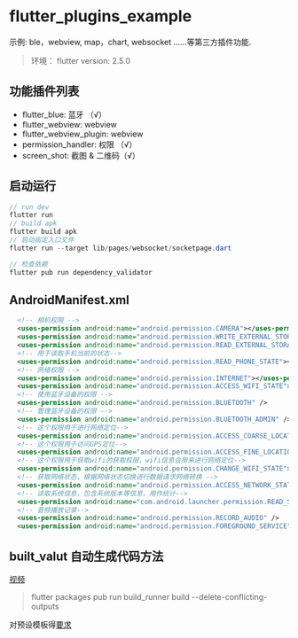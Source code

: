 # flutter_plugins_example

示例: ble，webview, map，chart, websocket ......等第三方插件功能.

> 环境： flutter version: 2.5.0

## 功能插件列表

- flutter_blue: 蓝牙 （√）
- flutter_webview: webview
- flutter_webview_plugin: webview
- permission_handler: 权限 （√）
- screen_shot: 截图 & 二维码（√）

## 启动运行

```java
// run dev
flutter run
// build apk
flutter build apk
// 启动指定入口文件
flutter run --target lib/pages/websocket/socketpage.dart

// 检查依赖
flutter pub run dependency_validator
```

## AndroidManifest.xml

```xml
  <!-- 相机权限 -->
  <uses-permission android:name="android.permission.CAMERA"></uses-permission>
  <uses-permission android:name="android.permission.WRITE_EXTERNAL_STORAGE"></uses-permission>
  <uses-permission android:name="android.permission.READ_EXTERNAL_STORAGE"></uses-permission>
  <!-- 用于读取手机当前的状态-->
  <uses-permission android:name="android.permission.READ_PHONE_STATE"></uses-permission>
  <!-- 网络权限 -->
  <uses-permission android:name="android.permission.INTERNET"></uses-permission>
  <uses-permission android:name="android.permission.ACCESS_WIFI_STATE"></uses-permission>
  <!-- 使用蓝牙设备的权限 -->
  <uses-permission android:name="android.permission.BLUETOOTH" />
  <!-- 管理蓝牙设备的权限 -->
  <uses-permission android:name="android.permission.BLUETOOTH_ADMIN" />
  <!-- 这个权限用于进行网络定位-->
  <uses-permission android:name="android.permission.ACCESS_COARSE_LOCATION"></uses-permission>
  <!-- 这个权限用于访问GPS定位-->
  <uses-permission android:name="android.permission.ACCESS_FINE_LOCATION"></uses-permission>
  <!-- 这个权限用于获取wifi的获取权限，wifi信息会用来进行网络定位-->
  <uses-permission android:name="android.permission.CHANGE_WIFI_STATE"></uses-permission>
  <!-- 获取网络状态，根据网络状态切换进行数据请求网络转换 -->
  <uses-permission android:name="android.permission.ACCESS_NETWORK_STATE"></uses-permission>
  <!-- 读取系统信息，包含系统版本等信息，用作统计-->
  <uses-permission android:name="com.android.launcher.permission.READ_SETTINGS"></uses-permission>
  <!-- 音频播放记录-->
  <uses-permission android:name="android.permission.RECORD_AUDIO" />
  <uses-permission android:name="android.permission.FOREGROUND_SERVICE" />
```

## built_valut 自动生成代码方法

[视频](https://www.youtube.com/watch?v=hNbOSSgpneI)

<!-- 执行生成代码 -->

> flutter packages pub run build_runner build --delete-conflicting-outputs

对预设模板得[要求](https://www.stacksecrets.com/flutter/how-to-use-built_value-library)
